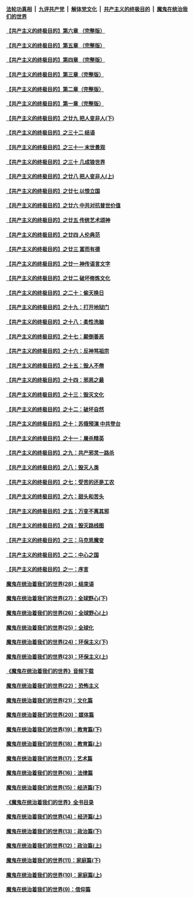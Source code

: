 ####  [法轮功真相](../../../../basic/blob/master/README.md?t=11300013) &nbsp;|&nbsp; [九评共产党](../../../../9ping.md/blob/master/README.md?t=11300013) &nbsp;|&nbsp; [解体党文化](../../../../jtdwh.md/blob/master/README.md?t=11300013)  &nbsp;|&nbsp; [共产主义的终极目的](../../../../gczydzjmd.md/blob/master/README.md?t=11300013) &nbsp;|&nbsp; [魔鬼在统治我们的世界](../../../../mgztzwmdsj.md/blob/master/README.md?t=11300013) 

#### [【共产主义的终极目的】第六章 （完整版）](../pages/nsc422/n11428913.md?t=11300013) 

#### [【共产主义的终极目的】第五章 （完整版）](../pages/nsc422/n11428912.md?t=11300013) 

#### [【共产主义的终极目的】第四章 （完整版）](../pages/nsc422/n11428907.md?t=11300013) 

#### [【共产主义的终极目的】第三章（完整版）](../pages/nsc422/n11428848.md?t=11300013) 

#### [【共产主义的终极目的】第二章（完整版）](../pages/nsc422/n11428831.md?t=11300013) 

#### [【共产主义的终极目的】第一章（完整版）](../pages/nsc422/n11417651.md?t=11300013) 

#### [【共产主义的终极目的】之廿九 把人变非人(下)](../pages/nsc422/n11344140.md?t=11300013) 

#### [【共产主义的终极目的】之三十二 结语](../pages/nsc422/n11360535.md?t=11300013) 

#### [【共产主义的终极目的】之三十一 末世景观](../pages/nsc422/n11351129.md?t=11300013) 

#### [【共产主义的终极目的】之三十 几成狼世界](../pages/nsc422/n11348280.md?t=11300013) 

#### [【共产主义的终极目的】之廿八 把人变非人(上)](../pages/nsc422/n11340492.md?t=11300013) 

#### [【共产主义的终极目的】之廿七 以恨立国](../pages/nsc422/n11336944.md?t=11300013) 

#### [【共产主义的终极目的】之廿六 中共对抗普世价值](../pages/nsc422/n11324785.md?t=11300013) 

#### [【共产主义的终极目的】之廿五 传统艺术颂神](../pages/nsc422/n11296396.md?t=11300013) 

#### [【共产主义的终极目的】之廿四 人伦典范](../pages/nsc422/n11296397.md?t=11300013) 

#### [【共产主义的终极目的】之廿三 富而有德](../pages/nsc422/n11283598.md?t=11300013) 

#### [【共产主义的终极目的】之廿一 神传语言文字](../pages/nsc422/n11263265.md?t=11300013) 

#### [【共产主义的终极目的】之廿二 破坏修炼文化](../pages/nsc422/n11245728.md?t=11300013) 

#### [【共产主义的终极目的】之二十：偷天换日](../pages/nsc422/n11238846.md?t=11300013) 

#### [【共产主义的终极目的】之十九：打开地狱门](../pages/nsc422/n11206376.md?t=11300013) 

#### [【共产主义的终极目的】之十八：柔性洗脑](../pages/nsc422/n11199994.md?t=11300013) 

#### [【共产主义的终极目的】之十七：颠倒善恶](../pages/nsc422/n11179782.md?t=11300013) 

#### [【共产主义的终极目的】之十六：反神骂祖宗](../pages/nsc422/n11166798.md?t=11300013) 

#### [【共产主义的终极目的】之十五：毁人不倦](../pages/nsc422/n11166792.md?t=11300013) 

#### [【共产主义的终极目的】之十四：邪恶之最](../pages/nsc422/n11150249.md?t=11300013) 

#### [【共产主义的终极目的】之十三：毁灭文化](../pages/nsc422/n11135227.md?t=11300013) 

#### [【共产主义的终极目的】之十二：破坏自然](../pages/nsc422/n11135214.md?t=11300013) 

#### [【共产主义的终极目的】之十：苏俄预演 中共登台](../pages/nsc422/n11118424.md?t=11300013) 

#### [【共产主义的终极目的】之十一：屠杀精英](../pages/nsc422/n11118442.md?t=11300013) 

#### [【共产主义的终极目的】之九：共产邪灵一路杀](../pages/nsc422/n11114139.md?t=11300013) 

#### [【共产主义的终极目的】之八：毁灭人类](../pages/nsc422/n11108503.md?t=11300013) 

#### [【共产主义的终极目的】之七：受苦的还是工农](../pages/nsc422/n11101809.md?t=11300013) 

#### [【共产主义的终极目的】之六：甜头和苦头](../pages/nsc422/n11096971.md?t=11300013) 

#### [【共产主义的终极目的】之五：万变不离其邪](../pages/nsc422/n11091285.md?t=11300013) 

#### [【共产主义的终极目的】之四：毁灭路线图](../pages/nsc422/n11086284.md?t=11300013) 

#### [【共产主义的终极目的】之三：马克思魔变](../pages/nsc422/n11061941.md?t=11300013) 

#### [【共产主义的终极目的】之二：中心之国](../pages/nsc422/n11047728.md?t=11300013) 

#### [【共产主义的终极目的】之一：序言](../pages/nsc422/n11086077.md?t=11300013) 

#### [魔鬼在统治着我们的世界(28)：结束语](../pages/nsc422/n10936246.md?t=11300013) 

#### [魔鬼在统治着我们的世界(27)：全球野心(下)](../pages/nsc422/n10928319.md?t=11300013) 

#### [魔鬼在统治着我们的世界(26)：全球野心(上)](../pages/nsc422/n10900318.md?t=11300013) 

#### [魔鬼在统治着我们的世界(25)：全球化](../pages/nsc422/n10788205.md?t=11300013) 

#### [魔鬼在统治着我们的世界(24)：环保主义(下)](../pages/nsc422/n10695307.md?t=11300013) 

#### [魔鬼在统治着我们的世界(23)：环保主义(上)](../pages/nsc422/n10688613.md?t=11300013) 

#### [《魔鬼在统治着我们的世界》音频下载](../pages/nsc422/n10635553.md?t=11300013) 

#### [魔鬼在统治着我们的世界(22)：恐怖主义](../pages/nsc422/n10614727.md?t=11300013) 

#### [魔鬼在统治着我们的世界(21)：文化篇](../pages/nsc422/n10597706.md?t=11300013) 

#### [魔鬼在统治着我们的世界(20)：媒体篇](../pages/nsc422/n10586579.md?t=11300013) 

#### [魔鬼在统治着我们的世界(19)：教育篇(下)](../pages/nsc422/n10564808.md?t=11300013) 

#### [魔鬼在统治着我们的世界(18)：教育篇(上)](../pages/nsc422/n10526970.md?t=11300013) 

#### [魔鬼在统治着我们的世界(17)：艺术篇](../pages/nsc422/n10499093.md?t=11300013) 

#### [魔鬼在统治着我们的世界(16)：法律篇](../pages/nsc422/n10485969.md?t=11300013) 

#### [魔鬼在统治着我们的世界(15)：经济篇(下)](../pages/nsc422/n10469975.md?t=11300013) 

#### [《魔鬼在统治着我们的世界》全书目录](../pages/nsc422/n10464261.md?t=11300013) 

#### [魔鬼在统治着我们的世界(14)：经济篇(上)](../pages/nsc422/n10457370.md?t=11300013) 

#### [魔鬼在统治着我们的世界(13)：政治篇(下)](../pages/nsc422/n10448270.md?t=11300013) 

#### [魔鬼在统治着我们的世界(12)：政治篇(上)](../pages/nsc422/n10444576.md?t=11300013) 

#### [魔鬼在统治着我们的世界(11)：家庭篇(下)](../pages/nsc422/n10440961.md?t=11300013) 

#### [魔鬼在统治着我们的世界(10)：家庭篇(上)](../pages/nsc422/n10435448.md?t=11300013) 

#### [魔鬼在统治着我们的世界(9)：信仰篇](../pages/nsc422/n10432159.md?t=11300013) 

